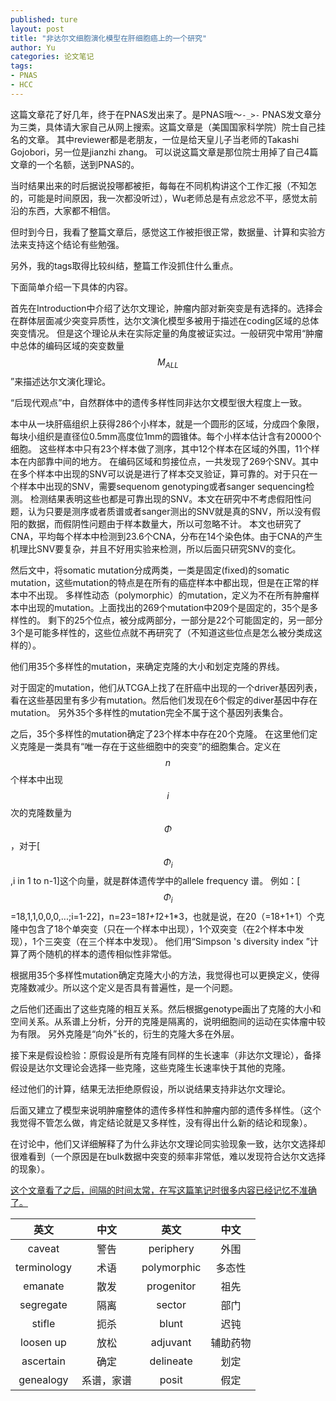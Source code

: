 ```yaml
---
published: ture
layout: post
title: "非达尔文细胞演化模型在肝细胞癌上的一个研究"
author: Yu
categories: 论文笔记  
tags:
- PNAS
- HCC
---
```


这篇文章花了好几年，终于在PNAS发出来了。是PNAS哦～<code>-_>-</code>
PNAS发文章分为三类，具体请大家自己从网上搜索。这篇文章是（美国国家科学院）院士自己挂名的文章。
其中reviewer都是老朋友，一位是给天皇儿子当老师的Takashi Gojobori，另一位是jianzhi zhang。
可以说这篇文章是那位院士用掉了自己4篇文章的一个名额，送到PNAS的。

当时结果出来的时后据说投哪都被拒，每每在不同机构讲这个工作汇报（不知怎的，可能是时间原因，我一次都没听过），Wu老师总是有点忿忿不平，感觉太前沿的东西，大家都不相信。

但时到今日，我看了整篇文章后，感觉这工作被拒很正常，数据量、计算和实验方法来支持这个结论有些勉强。

另外，我的tags取得比较纠结，整篇工作没抓住什么重点。

下面简单介绍一下具体的内容。

首先在Introduction中介绍了达尔文理论，肿瘤内部对新突变是有选择的。选择会在群体层面减少突变异质性，达尔文演化模型多被用于描述在coding区域的总体突变情况。
但是这个理论从未在实际定量的角度被证实过。一般研究中常用<q>肿瘤中总体的编码区域的突变数量$$M_{ALL}$$</q>来描述达尔文演化理论。

“后现代观点”中，自然群体中的遗传多样性同非达尔文模型很大程度上一致。

本中从一块肝癌组织上获得286个小样本，就是一个圆形的区域，分成四个象限，每块小组织是直径位0.5mm高度位1mm的圆锥体。每个小样本估计含有20000个细胞。
这些样本中只有23个样本做了测序，其中12个样本在区域的外围，11个样本在内部靠中间的地方。
在编码区域和剪接位点，一共发现了269个SNV。其中在多个样本中出现的SNV可以说是进行了样本交叉验证，算可靠的。对于只在一个样本中出现的SNV，需要sequenom genotyping或者sanger sequencing检测。
检测结果表明这些也都是可靠出现的SNV。本文在研究中不考虑假阳性问题，认为只要是测序或者质谱或者sanger测出的SNV就是真的SNV，所以没有假阳的数据，而假阴性问题由于样本数量大，所以可忽略不计。
本文也研究了CNA，平均每个样本中检测到23.6个CNA，分布在14个染色体。由于CNA的产生机理比SNV要复杂，并且不好用实验来检测，所以后面只研究SNV的变化。

然后文中，将somatic mutation分成两类，一类是固定(fixed)的somatic mutation，这些mutation的特点是在所有的癌症样本中都出现，但是在正常的样本中不出现。
多样性动态（polymorphic）的mutation，定义为不在所有肿瘤样本中出现的mutation。上面找出的269个mutation中209个是固定的，35个是多样性的。
剩下的25个位点，被分成两部分，一部分是22个可能固定的，另一部分3个是可能多样性的，这些位点就不再研究了（不知道这些位点是怎么被分类成这样的）。

他们用35个多样性的mutation，来确定克隆的大小和划定克隆的界线。

对于固定的mutation，他们从TCGA上找了在肝癌中出现的一个driver基因列表，看在这些基因里有多少有mutation。然后他们发现在6个假定的diver基因中存在mutation。
另外35个多样性的mutation完全不属于这个基因列表集合。

之后，35个多样性的mutation确定了23个样本中存在20个克隆。
在这里他们定义克隆是一类具有<q>唯一存在于这些细胞中的突变</q>的细胞集合。定义在$$n$$个样本中出现$$i$$次的克隆数量为$$\Phi$$，对于[$$\Phi_{i}$$,i in 1 to n-1]这个向量，就是群体遗传学中的allele frequency 谱。
例如：[$$\Phi_{i}$$=18,1,1,0,0,0,...;i=1-22]，n=23=18*1+1*2+1*3，也就是说，在20（=18+1+1）个克隆中包含了18个单突变（只在一个样本中出现），1个双突变（在2个样本中发现），1个三突变（在三个样本中发现）。
他们用<q>Simpson 's diversity index </q>计算了两个随机的样本的遗传相似性非常低。

根据用35个多样性mutation确定克隆大小的方法，我觉得也可以更换定义，使得克隆数减少。所以这个定义是否具有普遍性，是一个问题。

之后他们还画出了这些克隆的相互关系。然后根据genotype画出了克隆的大小和空间关系。从系谱上分析，分开的克隆是隔离的，说明细胞间的运动在实体瘤中较为有限。
另外克隆是“向外”长的，衍生的克隆大多在外层。

接下来是假设检验：原假设是所有克隆有同样的生长速率（非达尔文理论），备择假设是达尔文理论会选择一些克隆，这些克隆生长速率快于其他的克隆。

经过他们的计算，结果无法拒绝原假设，所以说结果支持非达尔文理论。

后面又建立了模型来说明肿瘤整体的遗传多样性和肿瘤内部的遗传多样性。（这个我觉得不管怎么做，肯定结论就是又多样性，没有得出什么新的结论和现象）。

在讨论中，他们又详细解释了为什么非达尔文理论同实验现象一致，达尔文选择却很难看到（一个原因是在bulk数据中突变的频率非常低，难以发现符合达尔文选择的现象）。

<u>这个文章看了之后，间隔的时间太常，在写这篇笔记时很多内容已经记忆不准确了。</u>


|英文|中文|英文|中文|
|:----:|:----:|:----:|:----:|
|caveat|警告|periphery|外围|
|terminology|术语|polymorphic|多态性|
|emanate|散发|progenitor|祖先|
|segregate|隔离|sector|部门|
|stifle|扼杀|blunt|迟钝|
|loosen up|放松|adjuvant|辅助药物|
|ascertain|确定|delineate|划定|
|genealogy|系谱，家谱|posit|假定|
